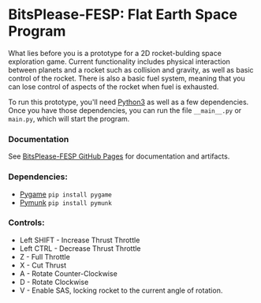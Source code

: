 # BitsPlease-FESP: Flat Earth Space Program
What lies before you is a prototype for a 2D rocket-bulding space exploration game.
Current functionality includes physical interaction between planets and a rocket 
such as collision and gravity, as well as basic control of the rocket. There is also
a basic fuel system, meaning that you can lose control of aspects of the rocket
when fuel is exhausted. 

To run this prototype, you'll need [Python3](https://www.python.org/downloads/ "Python Foundation Download Page") as well as a few dependencies. Once you have those dependencies, you can run the file `__main__.py` or `main.py`, which will start the program.

### Documentation
See [BitsPlease-FESP GitHub Pages](https://zatkins-school.github.io/BitsPlease-FESP/) for documentation and artifacts.

### Dependencies:
 * [Pygame](https://www.pygame.org/wiki/GettingStarted#Pygame%20Installation "Pygame Getting Started Page") `pip install pygame`
 * [Pymunk](http://www.pymunk.org/en/latest/installation.html "Pymunk Installation Instructions") `pip install pymunk`

### Controls:
 * Left SHIFT - Increase Thrust Throttle
 * Left CTRL - Decrease Thrust Throttle
 * Z - Full Throttle
 * X - Cut Thrust
 * A - Rotate Counter-Clockwise
 * D - Rotate Clockwise
 * V - Enable SAS, locking rocket to the current angle of rotation.

